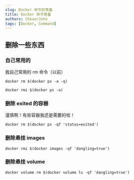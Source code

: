 ```yaml
---
slug: Docker 命令的常备
title: Docker 命令常备
authors: CheverJohn
tags: [Docker, Command]
---
```



## 删除一些东西

### 自己常用的

我自己常用的 rm 命令（以前）

```shell
docker rm $(docker ps -a -q)
```

```shell
docker rmi $(docker ps -a)
```

### 删除 exited 的容器

谨慎啊！有些容器我还是需要的哈！

```shell
docker rm $(docker ps -qf 'status=exited')
```

### 删除悬挂 images

```shell
docker rmi $(docker images -qf 'dangling=true')
```

### 删除悬挂 volume

```shell
docker volume rm $(docker volume ls -qf 'dangling=true')
```

